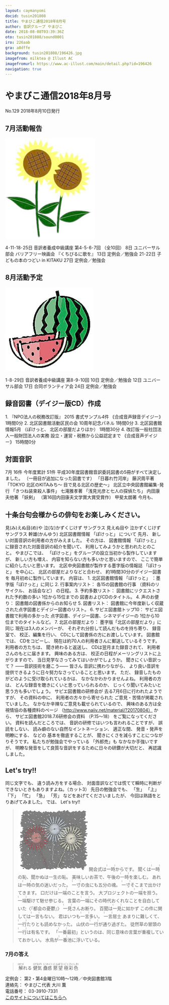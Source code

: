 ```yaml
---
layout: caymanyomi
docid: tusin201808
title: やまびこ通信2018年8月号
author: 音訳グループ やまびこ
date: 2018-08-08T03:39:36Z
oto: tusin201808/sound0001
iro: 226aab
gra: a8dffe
background: tusin201808/196426.jpg
imagefrom: milktea @ Illust AC
imagefromurl: https://www.ac-illust.com/main/detail.php?id=196426 
navigation: true
---
```


# <span data-dur="4.61" data-begin="2.050" id="xmri_0001">やまびこ通信2018年8月号</span>

<span data-dur="2.728" data-begin="6.660" id="xmri_0002">No.129</span>
<span data-dur="4.301" data-begin="9.388" id="xmri_0003">2018年8月10日発行</span>

<!--span data-dur="1.64" data-begin="13.689" id="xmri_0004">読み上げ時間：</span>
<span data-dur="3.464" data-begin="15.329" id="xmri_0005">約6分40秒</span-->

## <span data-dur="2.714" data-begin="18.793" id="xmri_0006">7月活動報告</span>

<img class="migi" src="media/tusin201808/cut1.jpg" alt="" />

<span data-dur="3.927" data-begin="21.507" id="xmri_0007">4･11･18･25日</span>
<span data-dur="3.08" data-begin="25.434" id="xmri_0008">音訳者養成中級講座</span>
<span data-dur="3.244" data-begin="28.514" id="xmri_0009">第4･5･6･7回</span>
<span data-dur="2.035" data-begin="31.758" id="xmri_000A">（全10回）</span>
<span data-dur="1.08" data-begin="33.793" id="xmri_000B">8日</span>
<span data-dur="2.285" data-begin="34.873" id="xmri_000C">ユニバーサル部会</span>
<span data-dur="1.991" data-begin="37.158" id="xmri_000D">バリアフリー映画会</span>
<span data-dur="2.094" data-begin="39.149" id="xmri_000E">『くちびるに歌を』</span>
<span data-dur="1.526" data-begin="41.243" id="xmri_000F">13日</span>
<span data-dur="2.913" data-begin="42.769" id="xmri_0010">定例会／勉強会</span>
<span data-dur="2.691" data-begin="45.682" id="xmri_0011">21･22日</span>
<span data-dur="3.326" data-begin="48.373" id="xmri_0012">子どもの本のつどい in KITAKU</span>
<span data-dur="1.721" data-begin="51.699" id="xmri_0013">27日</span>
<span data-dur="3.963" data-begin="53.420" id="xmri_0014">定例会／勉強会</span>

## <span data-dur="2.673" data-begin="57.383" id="xmri_0015">8月活動予定</span>

<img class="migi" src="media/tusin201808/cut2.jpg" alt="" />

<span data-dur="2.768" data-begin="60.056" id="xmri_0016">1･8･29日</span>
<span data-dur="3.08" data-begin="62.824" id="xmri_0017">音訳者養成中級講座</span>
<span data-dur="3.295" data-begin="65.904" id="xmri_0018">第8･9･10回</span>
<span data-dur="1.025" data-begin="69.199" id="xmri_0019">10日</span>
<span data-dur="2.913" data-begin="70.224" id="xmri_001A">定例会／勉強会</span>
<span data-dur="1.455" data-begin="73.137" id="xmri_001B">12日</span>
<span data-dur="2.285" data-begin="74.592" id="xmri_001C">ユニバーサル部会</span>
<span data-dur="1.519" data-begin="76.877" id="xmri_001D">17日</span>
<span data-dur="2.566" data-begin="78.396" id="xmri_001E">合同ボランティア会</span>
<span data-dur="1.593" data-begin="80.962" id="xmri_001F">24日</span>
<span data-dur="3.963" data-begin="82.555" id="xmri_0020">定例会／勉強会</span>

## <span data-dur="1.55" data-begin="86.518" id="xmri_0021">録音図書</span><span data-dur="2.019" data-begin="88.068" id="xmri_0022">（デイジー版CD）</span><span data-dur="1.775" data-begin="90.087" id="xmri_0023">作成</span>

<span data-dur="0.937" data-begin="93.511" id="xmri_0025">1.</span>
<span data-dur="3.419" data-begin="94.448" id="xmri_0026">『NPO法人の税務改訂版』</span>
<span data-dur="1.588" data-begin="97.867" id="xmri_0027">2015</span>
<span data-dur="2.079" data-begin="99.455" id="xmri_0028">書式サンプル4件</span>
<span data-dur="3.59" data-begin="101.534" id="xmri_0029">｟合成音声録音デイジー｠</span>
<span data-dur="2.689" data-begin="105.124" id="xmri_002A">1時間0分</span>
<span data-dur="0.733" data-begin="107.813" id="xmri_002B">2.</span>
<span data-dur="4.63" data-begin="108.546" id="xmri_002C">北区図書館活動区民の会 10周年記念パネル</span>
<span data-dur="2.689" data-begin="113.176" id="xmri_002D">1時間0分</span>
<span data-dur="0.994" data-begin="115.865" id="xmri_002E">3.</span>
<span data-dur="2.887" data-begin="116.859" id="xmri_002F">北区図書館情報5月</span>
<span data-dur="1.087" data-begin="119.746" id="xmri_0030">（ぽけっと、</span>
<span data-dur="2.295" data-begin="120.833" id="xmri_0031">北区の部屋だよりほか）</span>
<span data-dur="2.962" data-begin="123.128" id="xmri_0032">1時間30分</span>
<span data-dur="0.907" data-begin="126.090" id="xmri_0033">4.</span>
<span data-dur="5.262" data-begin="126.997" id="xmri_0034">改訂版一般社団法人一般財団法人の実務</span>
<span data-dur="4.364" data-begin="132.259" id="xmri_0035">設立・運営・税務から公益認定まで</span>
<span data-dur="2.823" data-begin="136.623" id="xmri_0036">｟合成音声デイジー｠</span>
<span data-dur="3.57" data-begin="139.446" id="xmri_0037">15時間0分</span>

## <span data-dur="2.068" data-begin="143.016" id="xmri_0038">対面音訳</span>

<span data-dur="1.265" data-begin="145.084" id="xmri_0039">7月</span>
<span data-dur="1.959" data-begin="146.349" id="xmri_003A">16件</span>
<span data-dur="1.785" data-begin="148.308" id="xmri_003B">今年度累計</span>
<span data-dur="2.195" data-begin="150.093" id="xmri_003C">51件</span>
<span data-dur="7.035" data-begin="152.288" id="xmri_003D">平成30年度図書館音訳委託図書の5冊がすべて決定しました。</span>
<span data-dur="3.66" data-begin="159.323" id="xmri_003E">（一冊目が追加になった図書です）</span>
<span data-dur="1.891" data-begin="162.983" id="xmri_003F">「日暮れ竹河岸」</span>
<span data-dur="2.885" data-begin="164.874" id="xmri_0040">藤沢周平著</span>
<span data-dur="2.14" data-begin="167.759" id="xmri_0041">「TOKYO 北区のKITAみち～</span>
<span data-dur="2.049" data-begin="169.899" id="xmri_0042">目で見る北区の歴史～」</span>
<span data-dur="4.277" data-begin="171.948" id="xmri_0043">北区立中央図書館編集･発行</span>
<span data-dur="2.769" data-begin="176.225" id="xmri_0044">「きつね装束殺人事件」</span>
<span data-dur="2.736" data-begin="178.994" id="xmri_0045">七滝雅孝著</span>
<span data-dur="3.097" data-begin="181.730" id="xmri_0046">「浅見光彦と七人の探偵たち」</span>
<span data-dur="2.908" data-begin="184.827" id="xmri_0047">内田康夫他著</span>
<span data-dur="1.229" data-begin="187.735" id="xmri_0048">「妖剣」</span>
<span data-dur="5.076" data-begin="188.964" id="xmri_0049">（第16回内田康夫文学賞大賞受賞作）</span>
<span data-dur="3.005" data-begin="194.040" id="xmri_004A">甲斐太朗著</span>
<span data-dur="1.315" data-begin="197.045" id="xmri_004B">今月も、</span>

## <span data-dur="5.185" data-begin="198.360" id="xmri_004C">十条台句会様からの俳句をお楽しみください。</span>

<span data-dur="1.693" data-begin="203.545" id="xmri_004D">見(み)えぬ目(め)や</span>
<span data-dur="2.081" data-begin="205.238" id="xmri_004E">泣(な)かずくじけず</span>
<span data-dur="2.568" data-begin="207.319" id="xmri_004F">サングラス</span>
<span data-dur="1.694" data-begin="209.887" id="xmri_0050">見えぬ目や</span>
<span data-dur="2.08" data-begin="211.581" id="xmri_0051">泣かずくじけず</span>
<span data-dur="2.569" data-begin="213.661" id="xmri_0052">サングラス</span>
<span data-dur="2.711" data-begin="216.230" id="xmri_0053">幹雄(かんゆう)</span>
<span data-dur="2.06" data-begin="218.941" id="xmri_0054">北区図書館情報</span>
<span data-dur="1.087" data-begin="221.001" id="xmri_0055">「ぽけっと」</span>
<span data-dur="1.829" data-begin="222.088" id="xmri_0056">について</span>
<span data-dur="1.265" data-begin="223.917" id="xmri_0057">先月、</span>
<span data-dur="4.831" data-begin="225.182" id="xmri_0058">新しい対面音訳の利用者の方がみえました。</span>
<span data-dur="1.391" data-begin="230.013" id="xmri_0059">その方は、</span>
<span data-dur="1.692" data-begin="231.404" id="xmri_005A">図書館情報</span>
<span data-dur="1.087" data-begin="233.096" id="xmri_005B">「ぽけっと」</span>
<span data-dur="3.925" data-begin="234.183" id="xmri_005C">に録音された対面音訳の紹介を聞いて、</span>
<span data-dur="4.282" data-begin="238.108" id="xmri_005D">利用してみようかと思われたとのこと。</span>
<span data-dur="1.457" data-begin="242.390" id="xmri_005E">やまびこでは、</span>
<span data-dur="5.055" data-begin="243.847" id="xmri_005F">「ぽけっと」をグループの設立当初から製作していますが、</span>
<span data-dur="2.039" data-begin="248.902" id="xmri_0060">新しい方も増え、</span>
<span data-dur="3.514" data-begin="250.941" id="xmri_0061">内容を知らない方も多いかと思いますので、</span>
<span data-dur="4.616" data-begin="254.455" id="xmri_0062">ここで簡単に紹介したいと思います。</span>
<span data-dur="4.711" data-begin="259.071" id="xmri_0063">北区中央図書館が製作する墨字版の情報誌</span>
<span data-dur="1.088" data-begin="263.782" id="xmri_0064">「ぽけっと」</span>
<span data-dur="1.55" data-begin="264.870" id="xmri_0065">を中心に、</span>
<span data-dur="2.565" data-begin="266.420" id="xmri_0066">北区の部屋だよりなどと合わせ、</span>
<span data-dur="3.397" data-begin="268.985" id="xmri_0067">約1時間30分のデイジー図書を</span>
<span data-dur="4.119" data-begin="272.382" id="xmri_0068">毎月初めに製作しています。</span>
<span data-dur="1.796" data-begin="276.501" id="xmri_0069">内容は、</span>
<span data-dur="0.936" data-begin="278.297" id="xmri_006A">1.</span>
<span data-dur="2.06" data-begin="279.233" id="xmri_006B">北区図書館情報</span>
<span data-dur="1.087" data-begin="281.293" id="xmri_006C">「ぽけっと」</span>
<span data-dur="3.551" data-begin="282.380" id="xmri_006D">：墨字版「ぽけっと」に同じ</span>
<span data-dur="0.732" data-begin="285.931" id="xmri_006E">2.</span>
<span data-dur="1.93" data-begin="286.663" id="xmri_006F">行事案内リスト：</span>
<span data-dur="2.533" data-begin="288.593" id="xmri_0070">各15の図書館の行事</span>
<span data-dur="1.758" data-begin="291.126" id="xmri_0071">（資料のリサイクル、</span>
<span data-dur="1.574" data-begin="292.884" id="xmri_0072">お話会など）</span>
<span data-dur="2.612" data-begin="294.458" id="xmri_0073">の日程。</span>
<span data-dur="0.994" data-begin="297.070" id="xmri_0074">3.</span>
<span data-dur="1.942" data-begin="298.064" id="xmri_0075">予約多数リスト：</span>
<span data-dur="3.39" data-begin="300.006" id="xmri_0076">図書館にリクエストされた予約数の多い</span>
<span data-dur="2.101" data-begin="303.396" id="xmri_0077">1位から15位までの</span>
<span data-dur="3.751" data-begin="305.497" id="xmri_0078">図書およびCDのタイトル。</span>
<span data-dur="0.908" data-begin="309.248" id="xmri_0079">4.</span>
<span data-dur="1.496" data-begin="310.156" id="xmri_007A">声のお便り：</span>
<span data-dur="3.644" data-begin="311.652" id="xmri_007B">図書館の図書係からのお知らせ</span>
<span data-dur="0.792" data-begin="315.296" id="xmri_007C">5.</span>
<span data-dur="1.278" data-begin="316.088" id="xmri_007D">図書リスト：</span>
<span data-dur="7.713" data-begin="317.366" id="xmri_007E">図書館に今年度新しく収蔵された点字図書とデイジー図書のリスト。</span>
<span data-dur="0.993" data-begin="325.079" id="xmri_007F">6.</span>
<span data-dur="2.603" data-begin="326.072" id="xmri_0080">サピエ図書館トップ10：</span>
<span data-dur="2.884" data-begin="328.675" id="xmri_0081">サピエ図書館で利用の多かった</span>
<span data-dur="3.837" data-begin="331.559" id="xmri_0082">点字図書、デイジー図書、シネマデイジーの</span>
<span data-dur="4.004" data-begin="335.396" id="xmri_0083">1位から10位までのタイトルなど。</span>
<span data-dur="0.851" data-begin="339.400" id="xmri_0084">7.</span>
<span data-dur="1.742" data-begin="340.251" id="xmri_0085">北区の部屋だより：</span>
<span data-dur="4.238" data-begin="341.993" id="xmri_0086">墨字版「北区の部屋だより」に同じ</span>
<span data-dur="3.127" data-begin="346.231" id="xmri_0087">現在は3人のメンバーが、</span>
<span data-dur="3.244" data-begin="349.358" id="xmri_0088">それぞれ分担して読んだものを持ち寄り、</span>
<span data-dur="1.536" data-begin="352.602" id="xmri_0089">録音室で、</span>
<span data-dur="2.527" data-begin="354.138" id="xmri_008A">校正、編集を行い、</span>
<span data-dur="5.308" data-begin="356.665" id="xmri_008B">CDにして図書係の方にお渡ししています。</span>
<span data-dur="1.381" data-begin="361.973" id="xmri_008C">図書館では、</span>
<span data-dur="1.956" data-begin="363.354" id="xmri_008D">CDをコピーし、</span>
<span data-dur="6.187" data-begin="365.310" id="xmri_008E">現在は約70人の利用者さんに郵送しているそうです。</span>
<span data-dur="1.949" data-begin="371.497" id="xmri_008F">利用者の方たちは、</span>
<span data-dur="2.112" data-begin="373.446" id="xmri_0090">聞き終わると返送し、</span>
<span data-dur="3.657" data-begin="375.558" id="xmri_0091">CDは翌月また録音されて、</span>
<span data-dur="3.927" data-begin="379.215" id="xmri_0092">利用者さんのもとに届きます。</span>
<span data-dur="1.705" data-begin="383.142" id="xmri_0093">興味のある方は、</span>
<span data-dur="3.928" data-begin="384.847" id="xmri_0094">校正の日程がメーリングリストに上がりますので、</span>
<span data-dur="5.524" data-begin="388.775" id="xmri_0095">当日見学なさってみてはいかがでしょうか。</span>
<span data-dur="2.737" data-begin="394.299" id="xmri_0096">聞きにくい音訳って？</span>
<span data-dur="2.747" data-begin="397.036" id="xmri_0097">――音訳技術を磨こう――</span>
<span data-dur="1.113" data-begin="399.783" id="xmri_0098">皆さん</span>
<span data-dur="2.233" data-begin="400.896" id="xmri_0099">音訳に携わりながら、</span>
<span data-dur="7.327" data-begin="403.129" id="xmri_009A">より良い音訳を提供できるように日々努力なさっていることと思います。</span>
<span data-dur="0.825" data-begin="410.456" id="xmri_009B">ただ、</span>
<span data-dur="3.58" data-begin="411.281" id="xmri_009C">録音したものがどのように受け取られているかは、</span>
<span data-dur="3.761" data-begin="414.861" id="xmri_009D">なかなかわかりませんよね。</span>
<span data-dur="1.677" data-begin="418.622" id="xmri_009E">利用者の方は、</span>
<span data-dur="4.053" data-begin="420.299" id="xmri_009F">どんな録音を聴きにくいと思っていられるのか、</span>
<span data-dur="4.931" data-begin="424.352" id="xmri_00A0">じっくり聞いてみたいと思う方も多いでしょう。</span>
<span data-dur="2.659" data-begin="429.283" id="xmri_00A1">サピエ図書館の研修会が</span>
<span data-dur="3.337" data-begin="431.942" id="xmri_00A2">去る7月6日に行われたようですが、</span>
<span data-dur="1.917" data-begin="435.279" id="xmri_00A3">その資料の中に、</span>
<span data-dur="2.674" data-begin="437.196" id="xmri_00A4">利用者の方々から寄せられた</span>
<span data-dur="4.164" data-begin="439.870" id="xmri_00A5">ご意見・苦情が掲載されていました。</span>
<span data-dur="3.599" data-begin="444.034" id="xmri_00A6">なかなか辛辣なご意見も載せられているので、</span>
<span data-dur="4.659" data-begin="447.633" id="xmri_00A7">興味のある方は全視情協の各種資料のページ</span>
<span data-dur="15.692" data-begin="452.292" id="xmri_00A8">（http://www.naiiv.net/material/?20170804）</span>
<span data-dur="0.809" data-begin="467.984" id="xmri_00A9">から、</span>
<span data-dur="5.172" data-begin="468.793" id="xmri_00AA">サピエ図書館2018.7.6研修会の資料</span>
<span data-dur="2.167" data-begin="473.965" id="xmri_00AB">（P.15～18）</span>
<span data-dur="3.403" data-begin="476.132" id="xmri_00AC">をご覧になってください。</span>
<span data-dur="2.261" data-begin="479.535" id="xmri_00AD">資料を読んだところでは、</span>
<span data-dur="3.954" data-begin="481.796" id="xmri_00AE">音訳の研修ではいつも言われることですが、</span>
<span data-dur="1.689" data-begin="485.750" id="xmri_00AF">誤読をしない、</span>
<span data-dur="2.903" data-begin="487.439" id="xmri_00B0">読み癖のない自然なイントネーション、</span>
<span data-dur="1.362" data-begin="490.342" id="xmri_00B1">適正な間、</span>
<span data-dur="3.039" data-begin="491.704" id="xmri_00B2">発音・発声を明瞭にする、</span>
<span data-dur="0.971" data-begin="494.743" id="xmri_00B3">などの</span>
<span data-dur="2.26" data-begin="495.714" id="xmri_00B4">基本を徹底することが、</span>
<span data-dur="3.972" data-begin="497.974" id="xmri_00B5">聞きにくさを減らすことにつながりそうです。</span>
<span data-dur="3.232" data-begin="501.946" id="xmri_00B6">私たちが勉強会でやっている</span>
<span data-dur="1.368" data-begin="505.178" id="xmri_00B7">「外郎売」も</span>
<span data-dur="2.152" data-begin="506.546" id="xmri_00B8">なかなか手強いですが、</span>
<span data-dur="6.98" data-begin="508.698" id="xmri_00B9">明瞭な発音をして良質な音訳をするために日々の研鑽が大切だと、</span>
<span data-dur="3.397" data-begin="515.678" id="xmri_00BA">再認識しました。</span>

## <span data-dur="1.749" data-begin="519.075" id="xmri_00BB">Let's try!!</span>

<span data-dur="1.562" data-begin="520.824" id="xmri_00BC">同じ文字でも、</span>
<span data-dur="2.418" data-begin="522.386" id="xmri_00BD">違う読み方をする場合、</span>
<span data-dur="7.558" data-begin="524.804" id="xmri_00BE">対面音訳などでは慌てて瞬時に判断ができないときもありますよね。（カット3）</span>
<span data-dur="2.266" data-begin="532.362" id="xmri_00BF">先日の勉強会でも、</span>
<span data-dur="0.887" data-begin="534.628" id="xmri_00C0">「生」</span>
<span data-dur="0.828" data-begin="535.515" id="xmri_00C1">「上」</span>
<span data-dur="0.885" data-begin="536.343" id="xmri_00C2">「下」</span>
<span data-dur="1.215" data-begin="537.228" id="xmri_00C3">「忙」</span>
<span data-dur="0.897" data-begin="538.443" id="xmri_00C4">「急」</span>
<span data-dur="0.922" data-begin="539.340" id="xmri_00C5">「芳」</span>
<span data-dur="2.432" data-begin="540.262" id="xmri_00C6">などをあげてくださいましたが、</span>
<span data-dur="3.758" data-begin="542.694" id="xmri_00C7">今回は熟語をとりあげてみました。</span>
<span data-dur="0.941" data-begin="546.452" id="xmri_00C8">では、</span> <span data-dur="1.749" data-begin="547.393" id="xmri_00C9">Let's try!!</span>

<blockquote markdown="1">
<img class="migi" src="media/tusin201808/cut3.jpg" alt="" />
開会式は<ruby>一時<rt>(　　　)</rt></ruby>からです。
聞くは<ruby>一時<rt>(　　　)</rt></ruby>の恥、聞かぬは一生の恥。
美味しいお茶で、午後の<ruby>一時<rt>(　　　)</rt></ruby>を楽しむ。
あれは<ruby>一時<rt>(　　　)</rt></ruby>の気の迷いだった。
<ruby>一寸<rt>(　　　)</rt></ruby>の虫にも五分の魂。
<ruby>一寸<rt>(　　　)</rt></ruby>そこまで出かけてきます。
口だけは<ruby>一端<rt>(　　　)</rt></ruby>のことを言う。
大プロジェクトの<ruby>一端<rt>(　　　)</rt></ruby>を担う。
<ruby>一端<rt>(　　　)</rt></ruby>駆けて馳せ参じる。
言葉の<ruby>一端<rt>(　　　)</rt></ruby>にその時代おくれなことを自白していた〈『都会の憂鬱』〉
<ruby>一見<rt>(　　　)</rt></ruby>さんお断り。
百聞は<ruby>一見<rt>(　　　)</rt></ruby>に如かず
この件に関しては<ruby>一言<rt>(　　　)</rt></ruby>もない。
君はいつも<ruby>一言<rt>(　　　)</rt></ruby>多い。
<ruby>一言<rt>(　　　)</rt></ruby>居士
あまりに難しくて、<ruby>一行<rt>(　　　)</rt></ruby>たりとも読めなかった。
山伏の<ruby>一行<rt>(　　　)</rt></ruby>が通り過ぎた。
徒然草の冒頭の<ruby>一行<rt>(　　　)</rt></ruby>は有名です。
「<ruby>一番<rt>(　　　)</rt></ruby>最初」というのは、同じ意味の言葉が重複していておかしい。
水鳥が<ruby>一番<rt>(　　　)</rt></ruby>池に浮いている。
</blockquote>


### <span data-dur="2.211" data-begin="552.154" id="xmri_00CB">7月の答え</span>

<blockquote markdown="1">
<span data-dur="1.587" data-begin="554.365" id="xmri_00CC"><ruby>解<rt>(ほつ)</rt></ruby>れる</span>
<span data-dur="1.446" data-begin="555.952" id="xmri_00CD"><ruby>健気<rt>(けなげ)</rt></ruby></span>
<span data-dur="1.611" data-begin="557.398" id="xmri_00CE"><ruby>蠱惑<rt>(こわく)</rt></ruby></span>
<span data-dur="1.689" data-begin="559.009" id="xmri_00CF"><ruby>懇望<rt>(こんぼう)</rt></ruby></span>
<span data-dur="3.032" data-begin="560.698" id="xmri_00D0"><ruby>極彩色<rt>(ごくさいしき)</rt></ruby></span>
</blockquote>

<span data-dur="1.272" data-begin="563.730" id="xmri_00D1">定例会：</span>
<span data-dur="6.695" data-begin="565.002" id="xmri_00D2">第2・第4金曜日10時～12時／中央図書館3階</span>  
<span data-dur="1.446" data-begin="571.697" id="xmri_00D3">連絡先：</span>
<span data-dur="3.482" data-begin="573.143" id="xmri_00D4">やまびこ代表 大川 薫</span>  
<span data-dur="1.627" data-begin="576.625" id="xmri_00D5">電話番号：</span>
<span data-dur="4.069" data-begin="578.252" id="xmri_00D6">03-3910-7331</span>  
<span data-dur="2.524" data-begin="582.321" id="xmri_00D7"><a href="mailto:ymbk2016ml@gmail.com?Subject=やまびこウェブサイトについて" data-dur="2.282" data-begin="584.845" id="xmri_00D8">このサイトについてはこちらへ</a></span>


